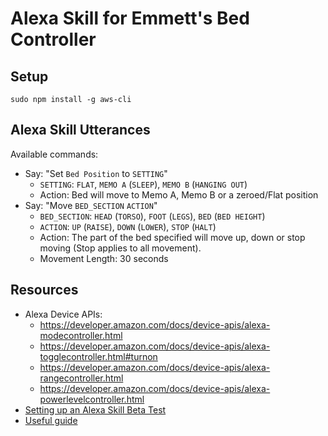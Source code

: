 # Alexa Skill for Emmett's Bed Controller

## Setup

```
sudo npm install -g aws-cli
```

## Alexa Skill Utterances

Available commands:

- Say: "Set `Bed Position` to `SETTING`"
    - `SETTING`: `FLAT`, `MEMO A` (`SLEEP`), `MEMO B` (`HANGING OUT`)
    - Action: Bed will move to Memo A, Memo B or a zeroed/Flat position
- Say: "Move `BED_SECTION` `ACTION`"
    - `BED_SECTION`: `HEAD` (`TORSO`), `FOOT` (`LEGS`), `BED` (`BED HEIGHT`)
    - `ACTION`: `UP` (`RAISE`), `DOWN` (`LOWER`), `STOP` (`HALT`)
    - Action: The part of the bed specified will move up, down or stop moving (Stop applies to all movement).
    - Movement Length: 30 seconds
        
## Resources

- Alexa Device APIs:
  - https://developer.amazon.com/docs/device-apis/alexa-modecontroller.html
  - https://developer.amazon.com/docs/device-apis/alexa-togglecontroller.html#turnon
  - https://developer.amazon.com/docs/device-apis/alexa-rangecontroller.html
  - https://developer.amazon.com/docs/device-apis/alexa-powerlevelcontroller.html
- [Setting up an Alexa Skill Beta Test](https://developer.amazon.com/docs/custom-skills/skills-beta-testing-for-alexa-skills.html)
- [Useful guide](https://medium.com/@thebelgiumesekid/how-to-create-an-alexa-enabled-smart-home-with-particle-photon-part-2-8590314688e8) 